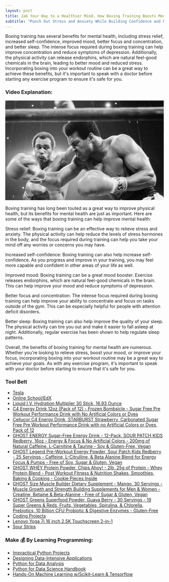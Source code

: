 ```yaml
---
layout: post
title: Jab Your Way to a Healthier Mind, How Boxing Training Boosts Mental Health
subtitle: "Punch Out Stress and Anxiety While Building Confidence and Focus with Boxing Workouts"
---
```


Boxing training has several benefits for mental health, including stress relief, increased self-confidence, improved mood, better focus and concentration, and better sleep. The intense focus required during boxing training can help improve concentration and reduce symptoms of depression. Additionally, the physical activity can release endorphins, which are natural feel-good chemicals in the brain, leading to better mood and reduced stress. Incorporating boxing into your workout routine can be a great way to achieve these benefits, but it's important to speak with a doctor before starting any exercise program to ensure it's safe for you.

### Video Explanation:

[![IMAGE_ALT](../img/boxing.png)](https://youtube.com/shorts/ObEZjUafS8g?feature=share)

Boxing training has long been touted as a great way to improve physical health, but its benefits for mental health are just as important. Here are some of the ways that boxing training can help improve mental health:

Stress relief: Boxing training can be an effective way to relieve stress and anxiety. The physical activity can help reduce the levels of stress hormones in the body, and the focus required during training can help you take your mind off any worries or concerns you may have.

Increased self-confidence: Boxing training can also help increase self-confidence. As you progress and improve in your training, you may feel more capable and confident in other areas of your life as well.

Improved mood: Boxing training can be a great mood booster. Exercise releases endorphins, which are natural feel-good chemicals in the brain. This can help improve your mood and reduce symptoms of depression.

Better focus and concentration: The intense focus required during boxing training can help improve your ability to concentrate and focus on tasks outside of the gym. This can be especially helpful for people with attention deficit disorders.

Better sleep: Boxing training can also help improve the quality of your sleep. The physical activity can tire you out and make it easier to fall asleep at night. Additionally, regular exercise has been shown to help regulate sleep patterns.

Overall, the benefits of boxing training for mental health are numerous. Whether you're looking to relieve stress, boost your mood, or improve your focus, incorporating boxing into your workout routine may be a great way to achieve your goals. As with any exercise program, it's important to speak with your doctor before starting to ensure that it's safe for you.

### Tool Belt
- [Tesla](https://ts.la/khaled835973)
- [Online School/EdX](https://www.edx.org/?utm_source=google&utm_campaign=18736834479&utm_medium=cpc&utm_term=edx&hsa_acc=7245054034&hsa_cam=18736834479&hsa_grp=140243978342&hsa_ad=631521652739&hsa_src=g&hsa_tgt=kwd-89882436&hsa_kw=edx&hsa_mt=e&hsa_net=adwords&hsa_ver=3&gclid=Cj0KCQiA0oagBhDHARIsAI-BbgfFSx9sQrdOhE0zshO9rXNE6ZsM_6g0CsF0uBeLd3GwriWBoJtxVXwaAqA2EALw_wcB)
- [Liquid I.V. Hydration Multiplier 30 Stick, 16.93 Ounce](https://amzn.to/3ZFDjDq)
- [C4 Energy Drink 12oz (Pack of 12) - Frozen Bombsicle - Sugar Free Pre Workout Performance Drink with No Artificial Colors or Dyes](https://amzn.to/3ZEVtFy)
- [Cellucor C4 Energy Drink, STARBURST Strawberry, Carbonated Sugar Free Pre Workout Performance Drink with no Artificial Colors or Dyes, Pack of 12](https://amzn.to/3y8KJ6m)
- [GHOST ENERGY Sugar-Free Energy Drink - 12-Pack, SOUR PATCH KIDS Redberry, 16oz - Energy & Focus & No Artificial Colors - 200mg of Natural Caffeine, L-Carnitine & Taurine - Soy & Gluten-Free, Vegan](https://amzn.to/3Jeaed7)
- [GHOST Legend Pre-Workout Energy Powder, Sour Patch Kids Redberry - 25 Servings - Caffeine, L-Citrulline, & Beta Alanine Blend for Energy Focus & Pumps - Free of Soy, Sugar & Gluten, Vegan](https://amzn.to/3SOshts)
- [GHOST WHEY Protein Powder, Chips Ahoy! - 2lb, 25g of Protein - Whey Protein Blend - ­Post Workout Fitness & Nutrition Shakes, Smoothies, Baking & Cooking - Cookie Pieces Inside](https://amzn.to/3y8rGtd)
- [GHOST Size Muscle Builder Dietary Supplement - Mango, 30 Servings - Muscle Growth and Strength Building Supplements for Men & Women - Creatine, Betaine & Beta-Alanine - Free of Sugar & Gluten, Vegan](https://amzn.to/3YkH8g8)
- [GHOST Greens Superfood Powder, Guava Berry - 30 Servings - 19 Super Greens & Reds, Fruits, Vegetables, Spirulina, & Chlorella, Prebiotics, 10 Billion CFU Probiotic & Digestive Enzymes - Gluten-Free](https://amzn.to/3J8I0PN)
- [Coding Projects](https://www.buymeacoffee.com/kadad1312d)
- [Lenovo Yoga 7i 16 inch 2.5K Touchscreen 2-in-1](https://amzn.to/41CfSfY)
- [Sour Strips](https://amzn.to/3EDWUM7)

### Make 💰 By Learning Programming:

- [Impractical Python Projects](https://amzn.to/3JpCpWH)
- [Designing Data-Intensive Applications](https://amzn.to/3Hgh5Sj)
- [Python for Data Analysis](https://amzn.to/3D0C8pl)
- [Python for Data Science Handbook](https://amzn.to/3XnZ1ez)
- [Hands-On Machine Learning w/Scikit-Learn & Tensorflow](https://amzn.to/3QTWoyt)

<br>